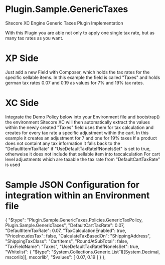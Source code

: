 # Plugin.Sample.GenericTaxes
Sitecore XC Engine Generic Taxes Plugin Implementation

With this Plugin you are able not only to apply one single tax rate, but as many tax rates as you want.

# XP Side
Just add a new Field with Composer, which holds the tax rates for the specific sellable items.
In this example the field is called "Taxes" and holds german tax rates 0.07 and 0.19 as values for 7% and 19% tax rates.

# XC Side
Integrate the Demo Policy below into your Environment file and bootstrap() the environment
Sitecore XC will then automatically extract the values within the newly created "Taxes" field uses them for tax calculation and creates for every tax rate a specific adjustment within the cart. In this example it creates an adjustment for 7 and one for 19% taxes
If a product does not containt any tax information it falls back to the "DefaultItemTaxRate" if "UseDefaultTaxRateIfNoneIsSet" is set to true, otherweise it does not include that sellable item into taxcalculation
For cart level adjustments which are taxable the tax rate from "DefaultCartTaxRate" is used

# Sample JSON Configuration for integration within an Environment file

 {
   "$type": "Plugin.Sample.GenericTaxes.Policies.GenericTaxPolicy, Plugin.Sample.GenericTaxes",
	"DefaultCartTaxRate": 0.07,
	"DefaultItemTaxRate": 0.07,
	"TaxCalculationEnabled": true,
	"PriceIncudesTax": false,
	"CalculateTaxBasedOn": "ShippingAddress",
	"ShippingTaxClass": "CartItems",
	"RoundAtSubTotal": false,
	"TaxFieldName": "Taxes",
	"UseDefaultTaxRateIfNoneIsSet": true,
	"Whitelist": {
	  "$type": "System.Collections.Generic.List`1[[System.Decimal, mscorlib]], mscorlib",
	  "$values": [
		0.07,
		0.19
	  ]
	}
  },
